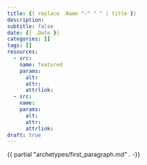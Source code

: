 ```yaml
---
title: {{ replace .Name "-" " " | title }}
description: 
subtitle: false
date: {{ .Date }}
categories: []
tags: []
resources:
  - src:
    name: featured
    params:
      alt:
      attr: 
      attrlink: 
  - src: 
    name:
    params: 
      alt:
      attr:
      attrlink:
draft: true
---
```


{{ partial "archetypes/first_paragraph.md" . -}} <!--more-->
